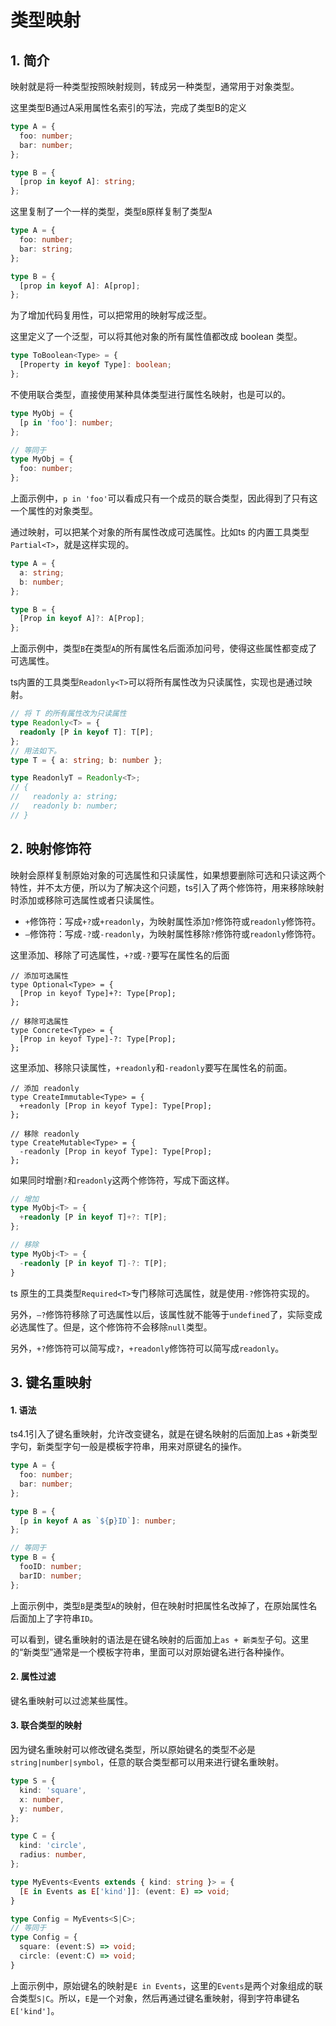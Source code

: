 # 类型映射

## &#x20;1. 简介

映射就是将一种类型按照映射规则，转成另一种类型，通常用于对象类型。

这里类型B通过A采用属性名索引的写法，完成了类型B的定义

```typescript
type A = {
  foo: number;
  bar: number;
};

type B = {
  [prop in keyof A]: string;
};
```

这里复制了一个一样的类型，类型`B`原样复制了类型`A`

```typescript
type A = {
  foo: number;
  bar: string;
};

type B = {
  [prop in keyof A]: A[prop];
};

```

为了增加代码复用性，可以把常用的映射写成泛型。

这里定义了一个泛型，可以将其他对象的所有属性值都改成 boolean 类型。

```typescript
type ToBoolean<Type> = {
  [Property in keyof Type]: boolean;
};
```

不使用联合类型，直接使用某种具体类型进行属性名映射，也是可以的。

```typescript
type MyObj = {
  [p in 'foo']: number;
};

// 等同于
type MyObj = {
  foo: number;
};

```

上面示例中，`p in 'foo'`可以看成只有一个成员的联合类型，因此得到了只有这一个属性的对象类型。

通过映射，可以把某个对象的所有属性改成可选属性。比如ts 的内置工具类型`Partial<T>`，就是这样实现的。

```typescript
type A = {
  a: string;
  b: number;
};

type B = {
  [Prop in keyof A]?: A[Prop];
};

```

上面示例中，类型`B`在类型`A`的所有属性名后面添加问号，使得这些属性都变成了可选属性。

ts内置的工具类型`Readonly<T>`可以将所有属性改为只读属性，实现也是通过映射。

```typescript
// 将 T 的所有属性改为只读属性
type Readonly<T> = {
  readonly [P in keyof T]: T[P];
};
// 用法如下。
type T = { a: string; b: number };

type ReadonlyT = Readonly<T>;
// {
//   readonly a: string;
//   readonly b: number;
// }
```

## &#x20;2. 映射修饰符

映射会原样复制原始对象的可选属性和只读属性，如果想要删除可选和只读这两个特性，并不太方便，所以为了解决这个问题，ts引入了两个修饰符，用来移除映射时添加或移除可选属性或者只读属性。

*   `+`修饰符：写成`+?`或`+readonly`，为映射属性添加`?`修饰符或`readonly`修饰符。
*   `–`修饰符：写成`-?`或`-readonly`，为映射属性移除`?`修饰符或`readonly`修饰符。

这里添加、移除了可选属性，`+?`或`-?`要写在属性名的后面

```
// 添加可选属性
type Optional<Type> = {
  [Prop in keyof Type]+?: Type[Prop];
};

// 移除可选属性
type Concrete<Type> = {
  [Prop in keyof Type]-?: Type[Prop];
};

```

这里添加、移除只读属性，`+readonly`和`-readonly`要写在属性名的前面。

```
// 添加 readonly
type CreateImmutable<Type> = {
  +readonly [Prop in keyof Type]: Type[Prop];
};

// 移除 readonly
type CreateMutable<Type> = {
  -readonly [Prop in keyof Type]: Type[Prop];
};

```

如果同时增删`?`和`readonly`这两个修饰符，写成下面这样。

```typescript
// 增加
type MyObj<T> = {
  +readonly [P in keyof T]+?: T[P];
};

// 移除
type MyObj<T> = {
  -readonly [P in keyof T]-?: T[P];
}

```

ts 原生的工具类型`Required<T>`专门移除可选属性，就是使用`-?`修饰符实现的。

另外，`–?`修饰符移除了可选属性以后，该属性就不能等于`undefined`了，实际变成必选属性了。但是，这个修饰符不会移除`null`类型。

另外，`+?`修饰符可以简写成`?`，`+readonly`修饰符可以简写成`readonly`。

## &#x20;3. 键名重映射

#### &#x20;1. 语法

ts4.1引入了键名重映射，允许改变键名，就是在键名映射的后面加上as +新类型字句，新类型字句一般是模板字符串，用来对原键名的操作。

```typescript
type A = {
  foo: number;
  bar: number;
};

type B = {
  [p in keyof A as `${p}ID`]: number;
};

// 等同于
type B = {
  fooID: number;
  barID: number;
};

```

上面示例中，类型`B`是类型`A`的映射，但在映射时把属性名改掉了，在原始属性名后面加上了字符串`ID`。

可以看到，键名重映射的语法是在键名映射的后面加上`as + 新类型`子句。这里的“新类型”通常是一个模板字符串，里面可以对原始键名进行各种操作。

#### &#x20;2. 属性过滤

键名重映射可以过滤某些属性。

#### &#x20;3. 联合类型的映射

因为键名重映射可以修改键名类型，所以原始键名的类型不必是`string|number|symbol`，任意的联合类型都可以用来进行键名重映射。

```typescript
type S = {
  kind: 'square',
  x: number,
  y: number,
};

type C = {
  kind: 'circle',
  radius: number,
};

type MyEvents<Events extends { kind: string }> = {
  [E in Events as E['kind']]: (event: E) => void;
}

type Config = MyEvents<S|C>;
// 等同于
type Config = {
  square: (event:S) => void;
  circle: (event:C) => void;
}

```

上面示例中，原始键名的映射是`E in Events`，这里的`Events`是两个对象组成的联合类型`S|C`。所以，`E`是一个对象，然后再通过键名重映射，得到字符串键名`E['kind']`。
